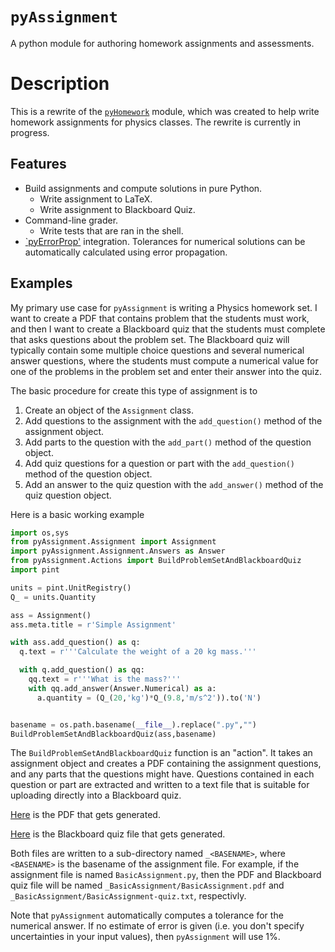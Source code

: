 # `pyAssignment`

A python module for authoring homework assignments and assessments.

# Description

This is a rewrite of the [`pyHomework`](https://github.com/CD3/pyHomework) module, which was created to help
write homework assignments for physics classes. The rewrite is currently in progress.

## Features

- Build assignments and compute solutions in pure Python.
    - Write assignment to LaTeX.
    - Write assignment to Blackboard Quiz.
- Command-line grader.
    - Write tests that are ran in the shell.
- [`pyErrorProp'](https://github.com/CD3/pyErrorProp) integration. Tolerances for numerical solutions
  can be automatically calculated using error propagation.

## Examples

My primary use case for `pyAssignment` is writing a Physics homework set. I want to create a PDF that contains
problem that the students must work, and then I want to create a Blackboard quiz that the students must complete
that asks questions about the problem set. The Blackboard quiz will typically contain some multiple choice questions
and several numerical answer questions, where the students must compute a numerical value for one of the problems
in the problem set and enter their answer into the quiz.

The basic procedure for create this type of assignment is to

1. Create an object of the `Assignment` class.
1. Add questions to the assignment with the `add_question()` method of the assignment object.
1. Add parts to the question with the `add_part()` method of the question object.
1. Add quiz questions for a question  or part with the `add_question()` method of the question object.
1. Add an answer to the quiz question with the `add_answer()` method of the quiz question object.

Here is a basic working example

```python
import os,sys
from pyAssignment.Assignment import Assignment
import pyAssignment.Assignment.Answers as Answer
from pyAssignment.Actions import BuildProblemSetAndBlackboardQuiz
import pint

units = pint.UnitRegistry()
Q_ = units.Quantity

ass = Assignment()
ass.meta.title = r'Simple Assignment'

with ass.add_question() as q:
  q.text = r'''Calculate the weight of a 20 kg mass.'''

  with q.add_question() as qq:
    qq.text = r'''What is the mass?'''
    with qq.add_answer(Answer.Numerical) as a:
      a.quantity = (Q_(20,'kg')*Q_(9.8,'m/s^2')).to('N')


basename = os.path.basename(__file__).replace(".py","")
BuildProblemSetAndBlackboardQuiz(ass,basename)

```

The `BuildProblemSetAndBlackboardQuiz` function is an "action". It takes an assignment object and creates a PDF containing
the assignment questions, and any parts that the questions might have. Questions contained in each question or part
are extracted and written to a text file that is suitable for uploading directly into a Blackboard quiz.

[Here](./doc/examples/_BasicAssignment/BasicAssignment.pdf) is the PDF that gets generated.

[Here](./doc/examples/_BasicAssignment/BasicAssignment-quiz.txt) is the Blackboard quiz file that gets generated.

Both files are written to a sub-directory named `_<BASENAME>`, where
`<BASENAME>` is the basename of the assignment file. For example, if the
assignment file is named `BasicAssignment.py`, then the PDF and Blackboard quiz
file will be named `_BasicAssignment/BasicAssignment.pdf` and
`_BasicAssignment/BasicAssignment-quiz.txt`, respectivly.

Note that `pyAssignment` automatically computes a tolerance for the numerical answer. If no estimate of error
is given (i.e. you don't specify uncertainties in your input values), then `pyAssignment` will use 1%.
